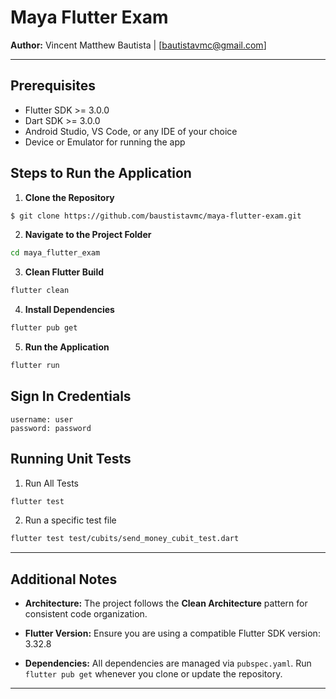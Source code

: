# Maya Flutter Exam

**Author:** Vincent Matthew Bautista | [bautistavmc@gmail.com]

---

## Prerequisites

- Flutter SDK >= 3.0.0  
- Dart SDK >= 3.0.0  
- Android Studio, VS Code, or any IDE of your choice
- Device or Emulator for running the app

## Steps to Run the Application

1. **Clone the Repository**

```bash
$ git clone https://github.com/baustistavmc/maya-flutter-exam.git
```

2. **Navigate to the Project Folder**

```bash
cd maya_flutter_exam
```

3. **Clean Flutter Build**

```bash
flutter clean
```

4. **Install Dependencies**

```bash
flutter pub get
```

5. **Run the Application**

```bash
flutter run
```

## Sign In Credentials
```
username: user
password: password
```

## Running Unit Tests

1. Run All Tests
```bash
flutter test
```
2. Run a specific test file
```bash
flutter test test/cubits/send_money_cubit_test.dart
```

---

## Additional Notes


* **Architecture:**
  The project follows the **Clean Architecture** pattern for consistent code organization.

* **Flutter Version:**
  Ensure you are using a compatible Flutter SDK version: 3.32.8

* **Dependencies:**
  All dependencies are managed via `pubspec.yaml`. Run `flutter pub get` whenever you clone or update the repository.

---

